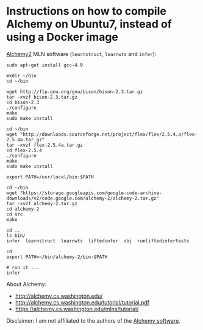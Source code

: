 # Instructions on how to compile Alchemy on Ubuntu7, instead of using a Docker image

[Alchemy2](http://alchemy.cs.washington.edu/) MLN software (`learnstruct`, `learnwts` and `infer`):


```
sudo apt-get install gcc-4.9

mkdir ~/bin
cd ~/bin

wget http://ftp.gnu.org/gnu/bison/bison-2.3.tar.gz
tar -xvzf bison-2.3.tar.gz
cd bison-2.3
./configure
make
sudo make install

cd ~/bin
wget "http://downloads.sourceforge.net/project/flex/flex/2.5.4.a/flex-2.5.4a.tar.gz"
tar -xvzf flex-2.5.4a.tar.gz
cd flex-2.5.4
./configure
make
sudo make install

export PATH=/usr/local/bin:$PATH

cd ~/bin
wget "https://storage.googleapis.com/google-code-archive-downloads/v2/code.google.com/alchemy-2/alchemy-2.tar.gz"
tar -xvzf alchemy-2.tar.gz
cd alchemy-2
cd src
make

cd ..
ls bin/
infer  learnstruct  learnwts  liftedinfer  obj  runliftedinfertests

cd
export PATH=~/bin/alchemy-2/bin:$PATH

# run it ...
infer
```

About Alchemy:

- http://alchemy.cs.washington.edu/
- http://alchemy.cs.washington.edu/tutorial/tutorial.pdf
- https://alchemy.cs.washington.edu/mlns/tutorial/

Disclaimer: I am not affiliated to the authors of the [Alchemy software](http://alchemy.cs.washington.edu/).

